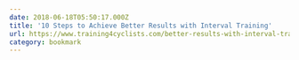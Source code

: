 ```yaml
---
date: 2018-06-18T05:50:17.000Z
title: '10 Steps to Achieve Better Results with Interval Training'
url: https://www.training4cyclists.com/better-results-with-interval-training/
category: bookmark
---
```

